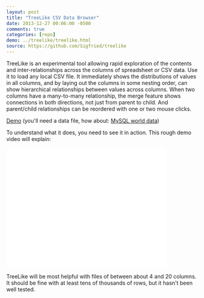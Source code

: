 ```yaml
---
layout: post
title: "TreeLike CSV Data Browser"
date: 2013-12-27 00:06:00 -0500
comments: true
categories: [repo]
demo: ../treelike/treelike.html
source: https://github.com/Sigfried/treelike
---
```

TreeLike is an experimental tool allowing rapid exploration
of the contents and inter-relationships across the columns of spreadsheet or
CSV data. Use it to load any local CSV file.
It immediately shows the distributions of values in all columns, and by
laying out the columns in some nesting order, can show hierarchical
relationships between values across columns. When two columns have a
many-to-many relationship, the merge feature shows connections in both
directions, not just from parent to child. And parent/child
relationships can be reordered with one or two mouse clicks.

<!-- more -->

[^1]: Or a spreadsheet or SQL query or SAS data set, or any other data arranged in rows and columns and saved as CSV or JSON. 

[Demo](../treelike/demo.html) (you'll need a data file, how about: [MySQL world data](https://raw.github.com/Sigfried/treelike/master/data/mysql_world_data.csv))

To understand what it does, you need to see it in action. This rough
demo video will explain:

<iframe width="420" height="315" src="//www.youtube.com/embed/mJ8ljG8qpZk" frameborder="0" allowfullscreen></iframe>

TreeLike will be most helpful with files of between about 4 and
20 columns. It should be fine with at least tens of thousands of rows,
but it hasn't been well tested.

